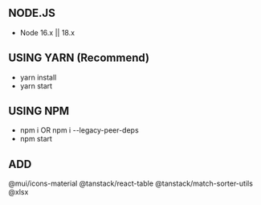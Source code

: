 ## NODE.JS

- Node 16.x || 18.x

## USING YARN (Recommend)

- yarn install
- yarn start

## USING NPM

- npm i OR npm i --legacy-peer-deps
- npm start


## ADD
@mui/icons-material
@tanstack/react-table
@tanstack/match-sorter-utils
@xlsx